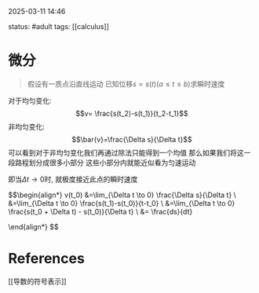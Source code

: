 2025-03-11    14:46

status: #adult 
tags: [[calculus]]


# 微分

> 假设有一质点沿直线运动
> 已知位移$s=s(t) (a\le t\le b)$求瞬时速度

对于均匀变化: $$v= \frac{s(t_2)-s(t_1)}{t_2-t_1}$$
非均匀变化: $$\bar{v}=\frac{\Delta s}{\Delta t}$$
可以看到对于非均匀变化我们再通过除法只能得到一个均值
那么如果我们将这一段路程划分成很多小部分
这些小部分内就能近似看为匀速运动

即当$\Delta t \to 0$时, 就极度接近此点的瞬时速度

$$\begin{align*}
v(t_0) &=\lim_{\Delta t \to 0} \frac{\Delta s}{\Delta t} \\
&=\lim_{\Delta t \to 0} \frac{s(t_1)-s(t_0)}{t-t_0} \\
&=\lim_{\Delta t \to 0} \frac{s(t_0 + \Delta t) - s(t_0)}{\Delta t} \\
&= \frac{ds}{dt}

\end{align*}
$$


# References

[[导数的符号表示]]